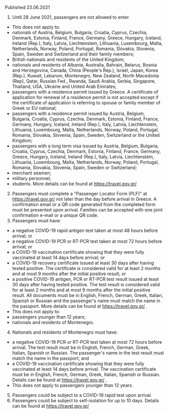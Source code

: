 Published 23.06.2021
1. Until 28 June 2021, passengers are not allowed to enter.
- This does not apply to:
- nationals of Austria, Belgium, Bulgaria, Croatia, Cyprus, Czechia, Denmark, Estonia, Finland, France, Germany, Greece, Hungary, Iceland, Ireland (Rep.), Italy, Latvia, Liechtenstein, Lithuania, Luxembourg, Malta, Netherlands, Norway, Poland, Portugal, Romania, Slovakia, Slovenia, Spain, Sweden and Switzerland and their family members;
- British nationals and residents of the United Kingdom;
- nationals and residents of Albania, Australia, Bahrain, Belarus, Bosnia and Herzegovina, Canada, China (People's Rep.), Israel, Japan, Korea (Rep.), Kuwait, Lebanon, Montenegro, New Zealand, North Macedonia (Rep), Qatar, Russian Fed., Rwanda, Saudi Arabia, Serbia, Singapore, Thailand, USA, Ukraine and United Arab Emirates;
- passengers with a residence permit issued by Greece. A certificate of application for renewal of a residence permit is not accepted except if the certificate of application is referring to spouse or family member of Greek or EU national;
- passengers with a residence permit issued by Austria, Belgium, Bulgaria, Croatia, Cyprus, Czechia, Denmark, Estonia, Finland, France, Germany, Hungary, Iceland, Ireland (Rep.), Italy, Latvia, Liechtenstein, Lithuania, Luxembourg, Malta, Netherlands, Norway, Poland, Portugal, Romania, Slovakia, Slovenia, Spain, Sweden, Switzerland or the United Kingdom;
- passengers with a long term visa issued by Austria, Belgium, Bulgaria, Croatia, Cyprus, Czechia, Denmark, Estonia, Finland, France, Germany, Greece, Hungary, Iceland, Ireland (Rep.), Italy, Latvia, Liechtenstein, Lithuania, Luxembourg, Malta, Netherlands, Norway, Poland, Portugal, Romania, Slovakia, Slovenia, Spain, Sweden or Switzerland;
- merchant seamen;
- military personnel;
- students.
More details can be found at <a href="https://travel.gov.gr/">https://travel.gov.gr/</a> 
2. Passengers must complete a "Passenger Locator Form (PLF)" at <a href="https://travel.gov.gr/">https://travel.gov.gr/</a> not later than the day before arrival in Greece. A confirmation email or a QR code generated from the completed form must be presented upon arrival. Families can be accepted with one joint confirmation e-mail or a unique QR code.
3. Passengers must have:
- a negative COVID-19 rapid antigen test taken at most 48 hours before arrival; or
- a negative COVID-19 PCR or RT-PCR test taken at most 72 hours before arrival; or
- a COVID-19 vaccination certificate showing that they were fully vaccinated at least 14 days before arrival; or
- a COVID-19 recovery certificate issued at least 30 days after having tested positive. The certificate is considered valid for at least 2 months and at most 9 months after the initial positive result; or
- a positive COVID-19 antigen, PCR or RT-PCR test result issued at least 30 days after having tested positive. The test result is considered valid for at least 2 months and at most 9 months after the initial positive result.
All documents must be in English, French, German, Greek, Italian, Spanish or Russian and the passenger's name must match the name in the passport. More details can be found at <a href="https://travel.gov.gr/">https://travel.gov.gr/</a> .
- This does not apply to:
- passengers younger than 12 years;
- nationals and residents of Montenegro.
4. Nationals and residents of Montenegro must have:
- a negative COVID-19 PCR or RT-PCR test taken at most 72 hours before arrival. The test result must be in English, French, German, Greek, Italian, Spanish or Russian. The passenger's name in the test result must match the name in the passport; and
- a COVID-19 vaccination certificate showing that they were fully vaccinated at least 14 days before arrival. The vaccination certificate must be in English, French, German, Greek, Italian, Spanish or Russian. Details can be found at <a href="https://travel.gov.gr/">https://travel.gov.gr/</a> .
- This does not apply to passengers younger than 12 years.
5. Passengers could be subject to a COVID-19 rapid test upon arrival.
6. Passengers could be subject to self-isolation for up to 10 days. Details can be found at <a href="https://travel.gov.gr/">https://travel.gov.gr/</a> 

